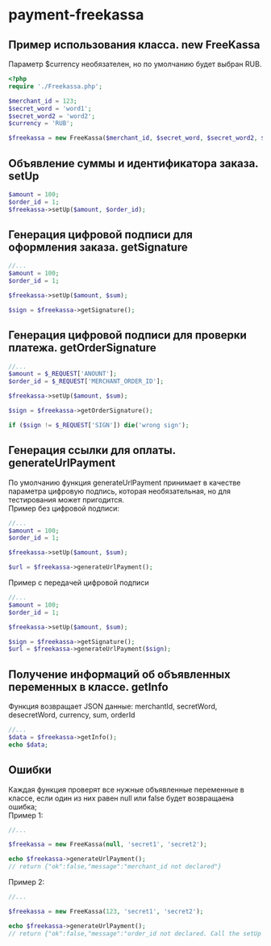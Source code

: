 # payment-freekassa

## Пример использования класса. new FreeKassa
Параметр $currency необязателен, но по умолчанию будет выбран RUB.

```php
<?php
require './Freekassa.php';

$merchant_id = 123;
$secret_word = 'word1';
$secret_word2 = 'word2';
$currency = 'RUB';

$freekassa = new FreeKassa($merchant_id, $secret_word, $secret_word2, $currency);
```
## Объявление суммы и идентификатора заказа. setUp
```php
$amount = 100;
$order_id = 1;
$freekassa->setUp($amount, $order_id);
```
## Генерация цифровой подписи для оформления заказа. getSignature
```php
//...
$amount = 100;
$order_id = 1;

$freekassa->setUp($amount, $sum);

$sign = $freekassa->getSignature();
```
## Генерация цифровой подписи для проверки платежа. getOrderSignature
```php
//...
$amount = $_REQUEST['ANOUNT'];
$order_id = $_REQUEST['MERCHANT_ORDER_ID'];

$freekassa->setUp($amount, $sum);

$sign = $freekassa->getOrderSignature();

if ($sign != $_REQUEST['SIGN']) die('wrong sign');
```

## Генерация ссылки для оплаты. generateUrlPayment
По умолчанию функция generateUrlPayment принимает в качестве параметра цифровую подпись, которая необязательная, но для тестирования может пригодится. <br>
Пример без цифровой подписи:
```php
//...
$amount = 100;
$order_id = 1;

$freekassa->setUp($amount, $sum);

$url = $freekassa->generateUrlPayment(); 
```
Пример с передачей цифровой подписи
```php
//...
$amount = 100;
$order_id = 1;

$freekassa->setUp($amount, $sum);

$sign = $freekassa->getSignature();
$url = $freekassa->generateUrlPayment($sign); 
```

## Получение информаций об объявленных переменных в классе. getInfo
Функция возвращает JSON данные: merchantId, secretWord, desecretWord, currency, sum, orderId
```php
//...
$data = $freekassa->getInfo();
echo $data;
```

## Ошибки
Каждая функция проверят все нужные объявленные переменные в классе, если один из них равен null или false будет возвращаена ошибка;<br>
Пример 1: 
```php
//...

$freekassa = new FreeKassa(null, 'secret1', 'secret2');

echo $freekassa->generateUrlPayment(); 
// return {"ok":false,"message":"merchant_id not declared"}
```
Пример 2: 
```php
//...

$freekassa = new FreeKassa(123, 'secret1', 'secret2');

echo $freekassa->generateUrlPayment(); 
// return {"ok":false,"message":"order_id not declared. Call the setUp function"}
```
